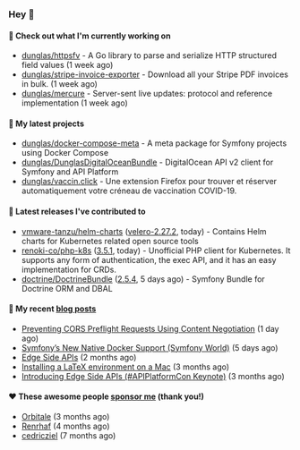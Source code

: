### Hey 👋

#### 👷 Check out what I'm currently working on

- [dunglas/httpsfv](https://github.com/dunglas/httpsfv) - A Go library to parse and serialize HTTP structured field values (1 week ago)
- [dunglas/stripe-invoice-exporter](https://github.com/dunglas/stripe-invoice-exporter) - Download all your Stripe PDF invoices in bulk. (1 week ago)
- [dunglas/mercure](https://github.com/dunglas/mercure) - Server-sent live updates: protocol and reference implementation (1 week ago)

#### 🌱 My latest projects

- [dunglas/docker-compose-meta](https://github.com/dunglas/docker-compose-meta) - A meta package for Symfony projects using Docker Compose
- [dunglas/DunglasDigitalOceanBundle](https://github.com/dunglas/DunglasDigitalOceanBundle) - DigitalOcean API v2 client for Symfony and API Platform
- [dunglas/vaccin.click](https://github.com/dunglas/vaccin.click) - Une extension Firefox pour trouver et réserver automatiquement votre créneau de vaccination COVID-19.

#### 🔭 Latest releases I've contributed to

- [vmware-tanzu/helm-charts](https://github.com/vmware-tanzu/helm-charts) ([velero-2.27.2](https://github.com/vmware-tanzu/helm-charts/releases/tag/velero-2.27.2), today) - Contains Helm charts for Kubernetes related open source tools
- [renoki-co/php-k8s](https://github.com/renoki-co/php-k8s) ([3.5.1](https://github.com/renoki-co/php-k8s/releases/tag/3.5.1), today) - Unofficial PHP client for Kubernetes. It supports any form of authentication, the exec API, and it has an easy implementation for CRDs.
- [doctrine/DoctrineBundle](https://github.com/doctrine/DoctrineBundle) ([2.5.4](https://github.com/doctrine/DoctrineBundle/releases/tag/2.5.4), 5 days ago) - Symfony Bundle for Doctrine ORM and DBAL

#### 📜 My recent [blog posts](https://dunglas.fr)

- [Preventing CORS Preflight Requests Using Content Negotiation](https://dunglas.fr/2022/01/preventing-cors-preflight-requests-using-content-negotiation/) (1 day ago)
- [Symfony’s New Native Docker Support (Symfony World)](https://dunglas.fr/2021/12/symfonys-new-native-docker-support-symfony-world/) (5 days ago)
- [Edge Side APIs](https://dunglas.fr/2021/10/edge-side-apis/) (2 months ago)
- [Installing a LaTeX environment on a Mac](https://dunglas.fr/2021/09/installing-a-latex-environment-on-a-mac/) (3 months ago)
- [Introducing Edge Side APIs (#APIPlatformCon Keynote)](https://dunglas.fr/2021/09/introducing-edge-side-apis-apiplatformcon-keynote/) (3 months ago)

#### ❤️ These awesome people [sponsor me](https://github.com/sponsors/dunglas) (thank you!)

- [Orbitale](https://github.com/Orbitale) (3 months ago)
- [Renrhaf](https://github.com/Renrhaf) (4 months ago)
- [cedricziel](https://github.com/cedricziel) (7 months ago)
